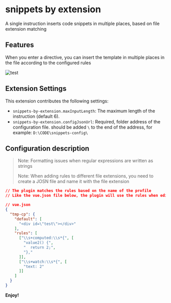 # snippets by extension

A single instruction inserts code snippets in multiple places, based on file extension matching

## Features

When you enter a directive, you can insert the template in multiple places in the file according to the configured rules

![test](images/test.gif)

<!-- ## Requirements

If you have any requirements or dependencies, add a section describing those and how to install and configure them. -->

## Extension Settings

This extension contributes the following settings:

* `snippets-by-extension.maxInputLength`: The maximum length of the instruction (default 6).
* `snippets-by-extension.configJsonUrl`: Required, folder address of the configuration file. should be added `\` to the end of the address, for example: `D:\CODE\snippets-config\`

## Configuration description

> Note: Formatting issues when regular expressions are written as strings
>
> Note: When adding rules to different file extensions, you need to create a JOSN file and name it with the file extension

```json
// The plugin matches the rules based on the name of the profile
// Like the vue.json file below, the plugin will use the rules when editing the .vue file

// vue.json
{
  "tmp-cp": {
    "default": [
      "<div id=\"test\"></div>"
    ],
    "rules": [
      ["\\s+computed:\\s*{", [
        "value2() {",
        "  return 2;",
        "},"
      ]],
      ["\\s+watch:\\s*{", [
        "text: 2"
      ]]
    ]
  }
}
```

<!-- ## Known Issues

Calling out known issues can help limit users opening duplicate issues against your extension.

## Release Notes

Users appreciate release notes as you update your extension.

### 1.0.0

Initial release of ...

### 1.0.1

Fixed issue #.

### 1.1.0

Added features X, Y, and Z.

--- -->

<!-- ## Following extension guidelines

Ensure that you've read through the extensions guidelines and follow the best practices for creating your extension.

* [Extension Guidelines](https://code.visualstudio.com/api/references/extension-guidelines)

## Working with Markdown

You can author your README using Visual Studio Code. Here are some useful editor keyboard shortcuts:

* Split the editor (`Cmd+\` on macOS or `Ctrl+\` on Windows and Linux).
* Toggle preview (`Shift+Cmd+V` on macOS or `Shift+Ctrl+V` on Windows and Linux).
* Press `Ctrl+Space` (Windows, Linux, macOS) to see a list of Markdown snippets.

## For more information

* [Visual Studio Code's Markdown Support](http://code.visualstudio.com/docs/languages/markdown)
* [Markdown Syntax Reference](https://help.github.com/articles/markdown-basics/) -->

**Enjoy!**
